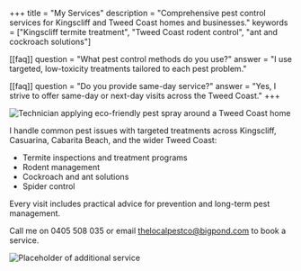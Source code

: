+++
title = "My Services"
description = "Comprehensive pest control services for Kingscliff and Tweed Coast homes and businesses."
keywords = ["Kingscliff termite treatment", "Tweed Coast rodent control", "ant and cockroach solutions"]

[[faq]]
question = "What pest control methods do you use?"
answer = "I use targeted, low-toxicity treatments tailored to each pest problem."

[[faq]]
question = "Do you provide same-day service?"
answer = "Yes, I strive to offer same-day or next-day visits across the Tweed Coast."
+++

![Technician applying eco-friendly pest spray around a Tweed Coast home](https://placehold.co/700x350?text=Service "Pest treatment at a Tweed Coast property")

I handle common pest issues with targeted treatments across Kingscliff, Casuarina, Cabarita Beach, and the wider Tweed Coast:

- Termite inspections and treatment programs
- Rodent management
- Cockroach and ant solutions
- Spider control

Every visit includes practical advice for prevention and long-term pest management.

Call me on 0405 508 035 or email thelocalpestco@bigpond.com to book a service.

![Placeholder of additional service](https://placehold.co/1000x300?text=More+Services)
